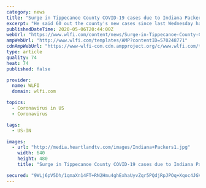 ```yaml
---
category: news
title: "Surge in Tippecanoe County COVID-19 cases due to Indiana Packers testing"
excerpt: "He said 60 out the county's new cases since last Wednesday have come out of Indiana Packers. He explained these are people who live in Tippecanoe County and commute to the Delphi"
publishedDateTime: 2020-05-06T20:44:00Z
webUrl: "https://www.wlfi.com/content/news/Surge-in-Tippecanoe-County-COVID-19-cases-due-to-Indiana-Packers-testing-570248771.html"
ampWebUrl: "http://www.wlfi.com/templates/AMP?contentID=570248771"
cdnAmpWebUrl: "https://www-wlfi-com.cdn.ampproject.org/c/www.wlfi.com/templates/AMP?contentID=570248771"
type: article
quality: 74
heat: 74
published: false

provider:
  name: WLFI
  domain: wlfi.com

topics:
  - Coronavirus in US
  - Coronavirus

tags:
  - US-IN

images:
  - url: "http://media.heartlandtv.com/images/Indiana+Packers1.jpg"
    width: 640
    height: 480
    title: "Surge in Tippecanoe County COVID-19 cases due to Indiana Packers testing"

secured: "9WLj6pV5Dh/1qmaXn14FT+RN2Hmu4ghExhaUyvZqr5PQdjRpJPOq+Xqoc4JGVy9U2THrPZx2ohdfrHyxEHRaYVY7pc45gKlBNhJ7aHt2reqJUfUNkkar5eiwL9HyXgI8BW7nOn8o1+urVNlHQXwUvFpO6jluleTzZ9yw05uWL09fJsCY+o1mN2pOr4QMmyS7kCZv2R65Gh4meIRsr5TmHReKuRpTfOPaBHSTB4X3MJ0788oPGi2gf365z9nid6XGIKUQK58UI/wpruRImeOJmhnd/kKqvHFt9bWzg/iBPhkMKR9Aws5k1BPBmyqpxnJcgbytIRa1whRHj6BOIjNS4BlnaiPzYWEkfaIX1jWkvDBNjJnYHEJUaKmgvpkcLQ8+v9awkbHIwbkTY64izZFu6hPHOdEUuMNCJ4ThNrxDqn2PI+VqxhrbnBHum+ySKaMAeR/lNhSR0darLfXhYEodvbRL7Xo6RX+G+3lg+99lbIM=;RJpUGHYpemSBMhmR0FD7CA=="
---
```


